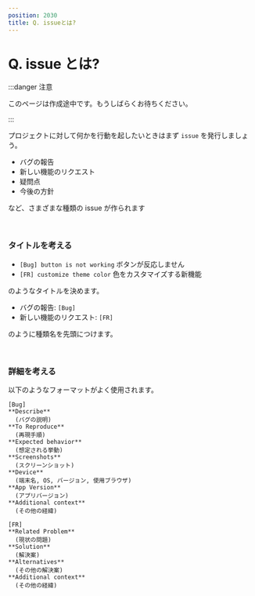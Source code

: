 ```yaml
---
position: 2030
title: Q. issueとは?
---
```


# Q. issue とは?

:::danger 注意

このページは作成途中です。もうしばらくお待ちください。

:::

プロジェクトに対して何かを行動を起したいときはまず `issue` を発行しましょう。

- バグの報告
- 新しい機能のリクエスト
- 疑問点
- 今後の方針

など、さまざまな種類の issue が作られます

<br />

### タイトルを考える

- `[Bug] button is not working` ボタンが反応しません
- `[FR] customize theme color` 色をカスタマイズする新機能

のようなタイトルを決めます。

- バグの報告: `[Bug]`
- 新しい機能のリクエスト: `[FR]`

のように種類名を先頭につけます。

<br />

### 詳細を考える

以下のようなフォーマットがよく使用されます。

```
[Bug]
**Describe**
  (バグの説明)
**To Reproduce**
  (再現手順)
**Expected behavior**
  (想定される挙動)
**Screenshots**
  (スクリーンショット)
**Device**
  (端末名, OS, バージョン, 使用ブラウザ)
**App Version**
  (アプリバージョン)
**Additional context**
  (その他の経緯)
```

```
[FR]
**Related Problem**
  (現状の問題)
**Solution**
  (解決案)
**Alternatives**
  (その他の解決案)
**Additional context**
  (その他の経緯)
```
